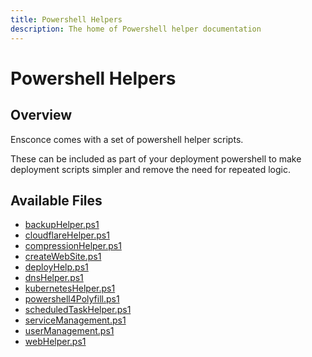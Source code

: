 ```yaml
---
title: Powershell Helpers
description: The home of Powershell helper documentation
---
```


# Powershell Helpers

## Overview

Ensconce comes with a set of powershell helper scripts.  

These can be included as part of your deployment powershell to make deployment scripts simpler and remove the need for repeated logic.

## Available Files

* [backupHelper.ps1](ps-backups-helper)
* [cloudflareHelper.ps1](cloudflare-helper)
* [compressionHelper.ps1](compression-helper)
* [createWebSite.ps1](create-website)
* [deployHelp.ps1](deploy-help)
* [dnsHelper.ps1](dns-helper)
* [kubernetesHelper.ps1](kubernetes-helper)
* [powershell4Polyfill.ps1](powershell4-polyfill)
* [scheduledTaskHelper.ps1](scheduled-task-helper)
* [serviceManagement.ps1](service-management)
* [userManagement.ps1](user-management)
* [webHelper.ps1](web-helper)
